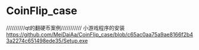 # CoinFlip_case
//////////qt的翻硬币案例///////////
小游戏程序的安装
https://github.com/MeiDaiAa/CoinFlip_case/blob/c65ac0aa75a9ae8166f2b43a2274c651498ede35/Setup.exe
